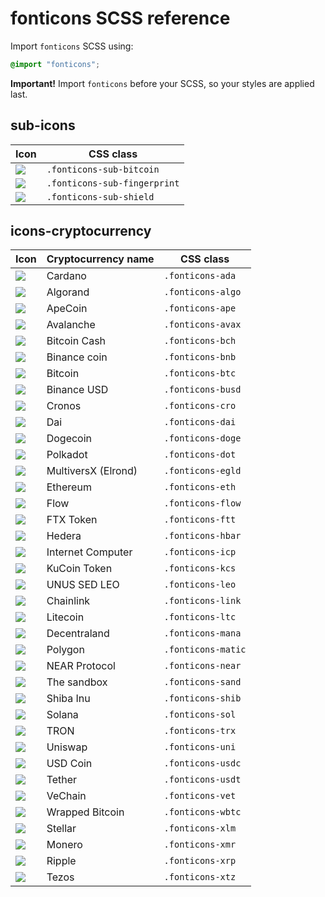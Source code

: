 # fonticons SCSS reference

Import `fonticons` SCSS using:

```SCSS
@import "fonticons";
```

**Important!** Import `fonticons` before your SCSS, so your styles are applied last.

## sub-icons

|Icon|CSS class|
|----|---------|
|![](../../img/fonticons/sub/bitcoin.svg)|`.fonticons-sub-bitcoin`|
|![](../../img/fonticons/sub/fingerprint.svg)|`.fonticons-sub-fingerprint`|
|![](../../img/fonticons/sub/shield.svg)|`.fonticons-sub-shield`|

## icons-cryptocurrency

|Icon|Cryptocurrency name|CSS class|
|----|-------------------|---------|
|![](../../img/fonticons/ADA.svg)|Cardano|`.fonticons-ada`|
|![](../../img/fonticons/ALGO.svg)|Algorand|`.fonticons-algo`|
|![](../../img/fonticons/APE.svg)|ApeCoin|`.fonticons-ape`|
|![](../../img/fonticons/AVAX.svg)|Avalanche|`.fonticons-avax`|
|![](../../img/fonticons/BCH.svg)|Bitcoin Cash|`.fonticons-bch`|
|![](../../img/fonticons/BNB.svg)|Binance coin|`.fonticons-bnb`|
|![](../../img/fonticons/BTC.svg)|Bitcoin|`.fonticons-btc`|
|![](../../img/fonticons/BUSD.svg)|Binance USD|`.fonticons-busd`|
|![](../../img/fonticons/CRO.svg)|Cronos|`.fonticons-cro`|
|![](../../img/fonticons/DAI.svg)|Dai|`.fonticons-dai`|
|![](../../img/fonticons/DOGE.svg)|Dogecoin|`.fonticons-doge`|
|![](../../img/fonticons/DOT.svg)|Polkadot|`.fonticons-dot`|
|![](../../img/fonticons/EGLD.svg)|MultiversX (Elrond)|`.fonticons-egld`|
|![](../../img/fonticons/ETH.svg)|Ethereum|`.fonticons-eth`|
|![](../../img/fonticons/FLOW.svg)|Flow|`.fonticons-flow`|
|![](../../img/fonticons/FTT.svg)|FTX Token|`.fonticons-ftt`|
|![](../../img/fonticons/HBAR.svg)|Hedera|`.fonticons-hbar`|
|![](../../img/fonticons/ICP.svg)|Internet Computer|`.fonticons-icp`|
|![](../../img/fonticons/KCS.svg)|KuCoin Token|`.fonticons-kcs`|
|![](../../img/fonticons/LEO.svg)|UNUS SED LEO|`.fonticons-leo`|
|![](../../img/fonticons/LINK.svg)|Chainlink|`.fonticons-link`|
|![](../../img/fonticons/LTC.svg)|Litecoin|`.fonticons-ltc`|
|![](../../img/fonticons/MANA.svg)|Decentraland|`.fonticons-mana`|
|![](../../img/fonticons/MATIC.svg)|Polygon|`.fonticons-matic`|
|![](../../img/fonticons/NEAR.svg)|NEAR Protocol|`.fonticons-near`|
|![](../../img/fonticons/SAND.svg)|The sandbox|`.fonticons-sand`|
|![](../../img/fonticons/SHIB.svg)|Shiba Inu|`.fonticons-shib`|
|![](../../img/fonticons/SOL.svg)|Solana|`.fonticons-sol`|
|![](../../img/fonticons/TRX.svg)|TRON|`.fonticons-trx`|
|![](../../img/fonticons/UNI.svg)|Uniswap|`.fonticons-uni`|
|![](../../img/fonticons/USDC.svg)|USD Coin|`.fonticons-usdc`|
|![](../../img/fonticons/USDT.svg)|Tether|`.fonticons-usdt`|
|![](../../img/fonticons/VET.svg)|VeChain|`.fonticons-vet`|
|![](../../img/fonticons/WBTC.svg)|Wrapped Bitcoin|`.fonticons-wbtc`|
|![](../../img/fonticons/XLM.svg)|Stellar|`.fonticons-xlm`|
|![](../../img/fonticons/XMR.svg)|Monero|`.fonticons-xmr`|
|![](../../img/fonticons/XRP.svg)|Ripple|`.fonticons-xrp`|
|![](../../img/fonticons/XTZ.svg)|Tezos|`.fonticons-xtz`|
